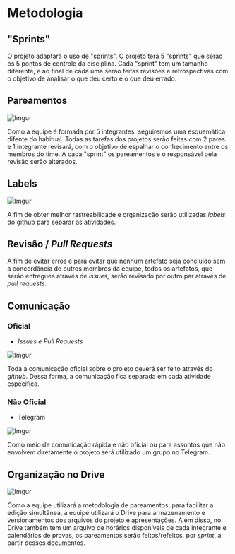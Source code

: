 # Metodologia

## "Sprints"

O projeto adaptará o uso de "sprints". O projeto terá 5 "sprints" que serão os 5 pontos de controle da disciplina. Cada "sprint" tem um tamanho diferente, e ao final de cada uma serão feitas revisões e retrospectivas com o objetivo de analisar o que deu certo e o que deu errado.

## Pareamentos

![Imgur](https://i.imgur.com/rD2TCRb.png)

Como a equipe é formada por 5 integrantes, seguiremos uma esquemática difente do habitual. Todas as tarefas dos projetos serão feitas com 2 pares e 1 integrante revisará, com o objetivo de espalhar o conhecimento entre os membros do time. A cada "sprint" os pareamentos e o responsável pela revisão serão alterados.

## Labels

![Imgur](https://i.imgur.com/HPpnQJx.png)

A fim de obter melhor rastreabilidade e organização serão utilizadas _labels_ do github para separar as atividades.

## Revisão / _Pull Requests_

A fim de evitar erros e para evitar que nenhum artefato seja concluído sem a concordância de outros membros da equipe, todos os artefatos, que serão entregues através de _issues_, serão revisado por outro par através de _pull requests_.

## Comunicação

### Oficial

* _Issues e Pull Requests_

![Imgur](https://i.imgur.com/C3tlpV9.png)

Toda a comunicação oficial sobre o projeto deverá ser feito através do _github_. Dessa forma, a comunicação fica separada em cada atividade específica.

### Não Oficial

* Telegram

![Imgur](https://i.imgur.com/uCiYBD9.jpg)

Como meio de comunicação rápida e não oficial ou para assuntos que não envolvem diretamente o projeto será utilizado um grupo no Telegram.

## Organização no Drive

![Imgur](https://i.imgur.com/8qcBqSx.png)

Como a equipe utilizará a metodologia de pareamentos, para facilitar a edição simultânea, a equipe utilizará o Drive para armazenamento e versionamentos dos arquivos do projeto e apresentações. Além disso, no Drive também tem um arquivo de horários disponíveis de cada integrante e calendários de provas, os pareamentos serão feitos/refeitos, por _sprint_, a partir desses documentos.

